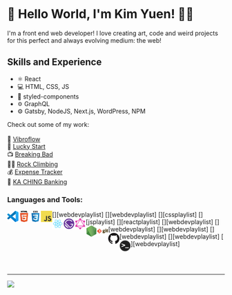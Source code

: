 # 👋 Hello World, I'm Kim Yuen! 👨‍💻
I'm a front end web developer! I love creating art, code and weird projects for this perfect and always evolving medium: the web! 

## Skills and Experience
* ⚛️ React
* 💻 HTML, CSS, JS 
* 💅 styled-components
* ✡️ GraphQL
* ⚙️ Gatsby, NodeJS, Next.js, WordPress, NPM


Check out some of my work:<br>
 <br>
🔋 [Vibroflow](https://vibroflow-gallery.vercel.app) <br>
🍚 [Lucky Start](https://luckystart.netlify.app/lunch) <br>
📺 [Breaking Bad](https://ilovebreakingbad.netlify.app) <br>
🧗‍♀️ [Rock Climbing](https://rock-climbing.netlify.app) <br>
💰 [Expense Tracker](https://helptrackmyexpenses.netlify.app) <br>
🏦 [KA CHING Banking](https://kaching.netlify.app/) <br>

### Languages and Tools:

[<img align="left" alt="Visual Studio Code" width="26px" src="https://raw.githubusercontent.com/github/explore/80688e429a7d4ef2fca1e82350fe8e3517d3494d/topics/visual-studio-code/visual-studio-code.png" />][webdevplaylist]
[<img align="left" alt="HTML5" width="26px" src="https://raw.githubusercontent.com/github/explore/80688e429a7d4ef2fca1e82350fe8e3517d3494d/topics/html/html.png" />][webdevplaylist]
[<img align="left" alt="CSS3" width="26px" src="https://raw.githubusercontent.com/github/explore/80688e429a7d4ef2fca1e82350fe8e3517d3494d/topics/css/css.png" />][cssplaylist]
[<img align="left" alt="JavaScript" width="26px" src="https://raw.githubusercontent.com/github/explore/80688e429a7d4ef2fca1e82350fe8e3517d3494d/topics/javascript/javascript.png" />][jsplaylist]
[<img align="left" alt="React" width="26px" src="https://raw.githubusercontent.com/github/explore/80688e429a7d4ef2fca1e82350fe8e3517d3494d/topics/react/react.png" />][reactplaylist]
[<img align="left" alt="Gatsby" width="26px" src="https://raw.githubusercontent.com/github/explore/e94815998e4e0713912fed477a1f346ec04c3da2/topics/gatsby/gatsby.png" />][webdevplaylist]
[<img align="left" alt="GraphQL" width="26px" src="https://raw.githubusercontent.com/github/explore/80688e429a7d4ef2fca1e82350fe8e3517d3494d/topics/graphql/graphql.png" />][webdevplaylist]
[<img align="left" alt="Node.js" width="26px" src="https://raw.githubusercontent.com/github/explore/80688e429a7d4ef2fca1e82350fe8e3517d3494d/topics/nodejs/nodejs.png" />][webdevplaylist]
[<img align="left" alt="Git" width="26px" src="https://raw.githubusercontent.com/github/explore/80688e429a7d4ef2fca1e82350fe8e3517d3494d/topics/git/git.png" />][webdevplaylist]
[<img align="left" alt="GitHub" width="26px" src="https://raw.githubusercontent.com/github/explore/78df643247d429f6cc873026c0622819ad797942/topics/github/github.png" />][webdevplaylist]
[<img align="left" alt="Terminal" width="26px" src="https://raw.githubusercontent.com/github/explore/80688e429a7d4ef2fca1e82350fe8e3517d3494d/topics/terminal/terminal.png" />][webdevplaylist]

<br />
<br />

----

<img src="https://github-readme-stats.vercel.app/api?username=kimman8&&show_icons=true&title_color=ffffff&icon_color=bb2acf&text_color=daf7dc&bg_color=151515">
